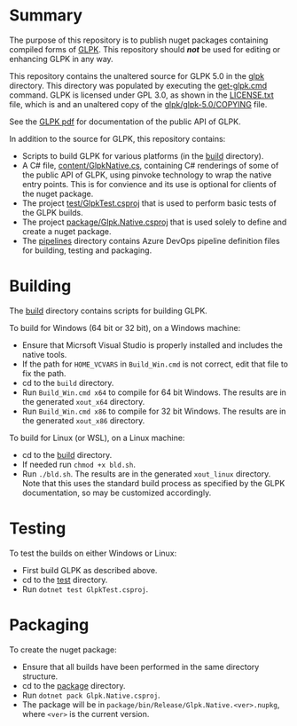 # Summary

The purpose of this repository is to publish nuget packages containing compiled forms of [GLPK](https://www.gnu.org/software/glpk/).
This repository should **_not_** be used for editing or enhancing GLPK in any way.

This repository contains the unaltered source for GLPK 5.0 in the [glpk](https://github.com/microsoft/glpk-nuget/blob/main/glpk/) directory.
This directory was populated by executing the [get-glpk.cmd](https://github.com/microsoft/glpk-nuget/blob/main/get-glpk.cmd) command.
GLPK is licensed under GPL 3.0, as shown in the [LICENSE.txt](https://github.com/microsoft/glpk-nuget/blob/main/LICENSE.txt) file,
which is and an unaltered copy of the [glpk/glpk-5.0/COPYING](https://github.com/microsoft/glpk-nuget/blob/main/glpk/glpk-5.0/COPYING) file.

See the [GLPK pdf](https://github.com/microsoft/glpk-nuget/blob/main/glpk/glpk-5.0/doc/glpk.pdf) for documentation of the
public API of GLPK.

In addition to the source for GLPK, this repository contains:
* Scripts to build GLPK for various platforms (in the [build](https://github.com/microsoft/glpk-nuget/blob/main/build/) directory).
* A C# file, [content/GlpkNative.cs](https://github.com/microsoft/glpk-nuget/blob/main/content/GlpkNative.cs), containing
  C# renderings of some of the public API of GLPK, using pinvoke technology to wrap the native entry points.
  This is for convience and its use is optional for clients of the nuget package.
* The project [test/GlpkTest.csproj](https://github.com/microsoft/glpk-nuget/blob/main/test) that is used to perform basic
  tests of the GLPK builds.
* The project [package/Glpk.Native.csproj](https://github.com/microsoft/glpk-nuget/blob/main/package) that is used solely to define
  and create a nuget package.
* The [pipelines](https://github.com/microsoft/glpk-nuget/blob/main/pipelines) directory contains Azure DevOps pipeline definition
  files for building, testing and packaging.

# Building

The [build](https://github.com/microsoft/glpk-nuget/blob/main/build/) directory contains scripts for building GLPK.

To build for Windows (64 bit or 32 bit), on a Windows machine:

* Ensure that Micrsoft Visual Studio is properly installed and includes the native tools.
* If the path for `HOME_VCVARS` in `Build_Win.cmd` is not correct, edit that file to fix the path.
* cd to the `build` directory.
* Run `Build_Win.cmd x64` to compile for 64 bit Windows. The results are in the generated `xout_x64` directory.
* Run `Build_Win.cmd x86` to compile for 32 bit Windows. The results are in the generated `xout_x86` directory.

To build for Linux (or WSL), on a Linux machine:

* cd to the [build](https://github.com/microsoft/glpk-nuget/blob/main/build/) directory.
* If needed run `chmod +x bld.sh`.
* Run `./bld.sh`. The results are in the generated `xout_linux` directory. Note that this uses the standard build
  process as specified by the GLPK documentation, so may be customized accordingly.

# Testing

To test the builds on either Windows or Linux:

* First build GLPK as described above.
* cd to the [test](https://github.com/microsoft/glpk-nuget/blob/main/test/) directory.
* Run `dotnet test GlpkTest.csproj`.

# Packaging

To create the nuget package:

* Ensure that all builds have been performed in the same directory structure.
* cd to the [package](https://github.com/microsoft/glpk-nuget/blob/main/package/) directory.
* Run `dotnet pack Glpk.Native.csproj`.
* The package will be in `package/bin/Release/Glpk.Native.<ver>.nupkg`, where `<ver>` is the current version.
